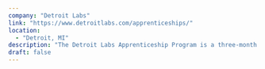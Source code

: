 ```yaml
---
company: "Detroit Labs"
link: "https://www.detroitlabs.com/apprenticeships/"
location: 
  - "Detroit, MI"
description: "The Detroit Labs Apprenticeship Program is a three-month immersive training experience in software development, mobile development, and quality assurance engineering."
draft: false
---
```

